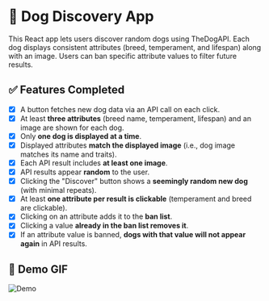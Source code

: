 # 🐶 Dog Discovery App

This React app lets users discover random dogs using TheDogAPI. Each dog displays consistent attributes (breed, temperament, and lifespan) along with an image. Users can ban specific attribute values to filter future results.

## ✅ Features Completed

- [x] A button fetches new dog data via an API call on each click.
- [x] At least **three attributes** (breed name, temperament, lifespan) and an image are shown for each dog.
- [x] Only **one dog is displayed at a time**.
- [x] Displayed attributes **match the displayed image** (i.e., dog image matches its name and traits).
- [x] Each API result includes **at least one image**.
- [x] API results appear **random** to the user.
- [x] Clicking the "Discover" button shows a **seemingly random new dog** (with minimal repeats).
- [x] At least **one attribute per result is clickable** (temperament and breed are clickable).
- [x] Clicking on an attribute adds it to the **ban list**.
- [x] Clicking a value **already in the ban list removes it**.
- [x] If an attribute value is banned, **dogs with that value will not appear again** in API results.

## 🎥 Demo GIF

![Demo](./demo.gif)